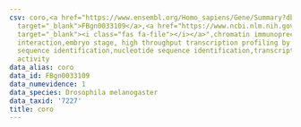 ```yaml
---
csv: coro,<a href="https://www.ensembl.org/Homo_sapiens/Gene/Summary?db=core;g=FBgn0033109"
  target="_blank">FBgn0033109</a>,<a href="https://www.ncbi.nlm.nih.gov/pubmed/15998452"
  target="_blank"><i class="fas fa-file"></i></a>",chromatin immunoprecipitation assay,direct
  interaction,embryo stage, high throughput transcription profiling by microarray,nucleotide
  sequence identification,nucleotide sequence identification,transcriptional regulation,down-regulates
  activity
data_alias: coro
data_id: FBgn0033109
data_numevidence: 1
data_species: Drosophila melanogaster
data_taxid: '7227'
title: coro
---
```

